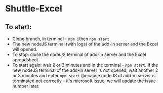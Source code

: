 # Shuttle-Excel
## To start:

- Clone branch, in terminal - `npm i`then `npm start`
- The new nodeJS terminal (with logs) of the add-in server and the Excel will opened.
- To stop: close the nodeJS terminal of add-in server and the Excel spreadsheet.
- To start again: wait 2 or 3 minutes and in the terminal - `npm start`. If the new nodeJS terminal of the add-in server is not opened, wait another 2 or 3 minutes and enter `npm start` (because nodeJS of add-in server is terminated not correctly - it's microsoft issue, we will update the issue number later.
